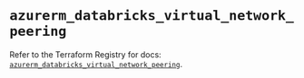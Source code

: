# `azurerm_databricks_virtual_network_peering`

Refer to the Terraform Registry for docs: [`azurerm_databricks_virtual_network_peering`](https://registry.terraform.io/providers/hashicorp/azurerm/4.26.0/docs/resources/databricks_virtual_network_peering).
